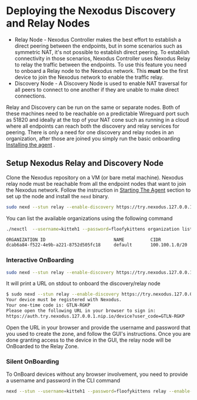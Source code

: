 # Deploying the Nexodus Discovery and Relay Nodes

- Relay Node - Nexodus Controller makes the best effort to establish a direct peering between the endpoints, but in some scenarios such as symmetric NAT, it's not possible to establish direct peering. To establish connectivity in those scenarios, Nexodus Controller uses Nexodus Relay to relay the traffic between the endpoints. To use this feature you need to onboard a Relay node to the Nexodus network. This **must** be the first device to join the Nexodus network to enable the traffic relay.
- Discovery Node - A Discovery Node is used to enable NAT traversal for all peers to connect to one another if they are unable to make direct connections.

Relay and Discovery can be run on the same or separate nodes. Both of these machines need to be reachable on a predictable Wireguard port such as 51820 and ideally at the top of your NAT cone such as running in a cloud where all endpoints can reach both the discovery and relay services for peering. There is only a need for one discovery and relay nodes in an organization, after those are joined you simply run the basic onboarding [Installing the agent](agent.md#installing-the-agent) .

## Setup Nexodus Relay and Discovery Node

Clone the Nexodus repository on a VM (or bare metal machine). Nexodus relay node must be reachable from all the endpoint nodes that want to join the Nexodus network. Follow the instruction in [Starting The Agent](agent.md#starting-the-agent) section to set up the node and install the `nexd` binary.

```sh
sudo nexd --stun relay --enable-discovery https://try.nexodus.127.0.0.1.nip.io
```

You can list the available organizations using the following command

```sh
./nexctl  --username=kitteh1 --password=floofykittens organization list

ORGANIZATION ID                          NAME          CIDR              DESCRIPTION                RELAY/HUB ENABLED
dcab6a84-f522-4e9b-a221-8752d505fc18     default       100.100.1.0/20     Default Zone               false
```

### Interactive OnBoarding

```sh
sudo nexd --stun relay --enable-discovery https://try.nexodus.127.0.0.1.nip.io
```

It will print a URL on stdout to onboard the discovery/relay node

```sh
$ sudo nexd --stun relay --enable-discovery https://try.nexodus.127.0.0.1.nip.io
Your device must be registered with Nexodus.
Your one-time code is: GTLN-RGKP
Please open the following URL in your browser to sign in:
https://auth.try.nexodus.127.0.0.1.nip.io/device?user_code=GTLN-RGKP
```

Open the URL in your browser and provide the username and password that you used to create the zone, and follow the GUI's instructions. Once you are done granting access to the device in the GUI, the relay node will be OnBoarded to the Relay Zone.

### Silent OnBoarding

To OnBoard devices without any browser involvement, you need to provide a username and password in the CLI command

```sh
nexd --stun --username=kitteh1 --password=floofykittens relay --enable-discovery https://try.nexodus.127.0.0.1.nip.io
```
